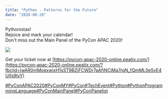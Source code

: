 ```yaml
---
title: "Python - Patterns for the Future"
date: "2020-08-20"
---
```


Pythonistas!  
Rejoice and mark your calendar!  
Don't miss out the Main Panel of the PyCon APAC 2020!

![](https://pyconmy.files.wordpress.com/2020/09/20th-1000-1100-main-panel.png?w=1024)

Get your ticket now at [https://pycon-apac-2020-online.peatix.com/](https://pycon-apac-2020-online.peatix.com/?fbclid=IwAR0mMoexwixH1sST9BZjFCWDr7pAfiNCjMa7rgN_fQmML0e5vE4Uifs9lyY)

[#PyConAPAC2020](https://www.facebook.com/hashtag/pyconapac2020?source=feed_text&epa=HASHTAG&__xts__%5B0%5D=68.ARD-UgFJ9WQEzSQADTXoWnzmitihZxp806Ls9N9WADfegoaDEPDD77edyhIQB45lEpmD559sR-BsDyM4l35Z91dLfGELr6RtPC6htk1xVSENA1ZuMN1uuLCEaDRWmm7bzCSHM0wuv5UUevUy_dyKwPxpwClBpUP16VWHgO0MdH-5JddAXMyUza0zg1Y4YX2FlH4TeCVrKTlBZeUk7lI0aA_sLSf4t3TQUQ6MB1k9ak6xDV4USMavTxy2GK-Xx1A2EkwCyi3iPw9vAYEbQcaoPSnbpqaQ8LFZwIe5gqDXTOTtN4YcfJSRNtSpUbJedix2v0G9iK9n3wvzGRtztNgdIBw&__tn__=%2ANK-R)[#PyConMY](https://www.facebook.com/hashtag/pyconmy?source=feed_text&epa=HASHTAG&__xts__%5B0%5D=68.ARD-UgFJ9WQEzSQADTXoWnzmitihZxp806Ls9N9WADfegoaDEPDD77edyhIQB45lEpmD559sR-BsDyM4l35Z91dLfGELr6RtPC6htk1xVSENA1ZuMN1uuLCEaDRWmm7bzCSHM0wuv5UUevUy_dyKwPxpwClBpUP16VWHgO0MdH-5JddAXMyUza0zg1Y4YX2FlH4TeCVrKTlBZeUk7lI0aA_sLSf4t3TQUQ6MB1k9ak6xDV4USMavTxy2GK-Xx1A2EkwCyi3iPw9vAYEbQcaoPSnbpqaQ8LFZwIe5gqDXTOTtN4YcfJSRNtSpUbJedix2v0G9iK9n3wvzGRtztNgdIBw&__tn__=%2ANK-R)[#PyCon](https://www.facebook.com/hashtag/pycon?source=feed_text&epa=HASHTAG&__xts__%5B0%5D=68.ARD-UgFJ9WQEzSQADTXoWnzmitihZxp806Ls9N9WADfegoaDEPDD77edyhIQB45lEpmD559sR-BsDyM4l35Z91dLfGELr6RtPC6htk1xVSENA1ZuMN1uuLCEaDRWmm7bzCSHM0wuv5UUevUy_dyKwPxpwClBpUP16VWHgO0MdH-5JddAXMyUza0zg1Y4YX2FlH4TeCVrKTlBZeUk7lI0aA_sLSf4t3TQUQ6MB1k9ak6xDV4USMavTxy2GK-Xx1A2EkwCyi3iPw9vAYEbQcaoPSnbpqaQ8LFZwIe5gqDXTOTtN4YcfJSRNtSpUbJedix2v0G9iK9n3wvzGRtztNgdIBw&__tn__=%2ANK-R)[#TechEvent](https://www.facebook.com/hashtag/techevent?source=feed_text&epa=HASHTAG&__xts__%5B0%5D=68.ARD-UgFJ9WQEzSQADTXoWnzmitihZxp806Ls9N9WADfegoaDEPDD77edyhIQB45lEpmD559sR-BsDyM4l35Z91dLfGELr6RtPC6htk1xVSENA1ZuMN1uuLCEaDRWmm7bzCSHM0wuv5UUevUy_dyKwPxpwClBpUP16VWHgO0MdH-5JddAXMyUza0zg1Y4YX2FlH4TeCVrKTlBZeUk7lI0aA_sLSf4t3TQUQ6MB1k9ak6xDV4USMavTxy2GK-Xx1A2EkwCyi3iPw9vAYEbQcaoPSnbpqaQ8LFZwIe5gqDXTOTtN4YcfJSRNtSpUbJedix2v0G9iK9n3wvzGRtztNgdIBw&__tn__=%2ANK-R)[#Python](https://www.facebook.com/hashtag/python?source=feed_text&epa=HASHTAG&__xts__%5B0%5D=68.ARD-UgFJ9WQEzSQADTXoWnzmitihZxp806Ls9N9WADfegoaDEPDD77edyhIQB45lEpmD559sR-BsDyM4l35Z91dLfGELr6RtPC6htk1xVSENA1ZuMN1uuLCEaDRWmm7bzCSHM0wuv5UUevUy_dyKwPxpwClBpUP16VWHgO0MdH-5JddAXMyUza0zg1Y4YX2FlH4TeCVrKTlBZeUk7lI0aA_sLSf4t3TQUQ6MB1k9ak6xDV4USMavTxy2GK-Xx1A2EkwCyi3iPw9vAYEbQcaoPSnbpqaQ8LFZwIe5gqDXTOTtN4YcfJSRNtSpUbJedix2v0G9iK9n3wvzGRtztNgdIBw&__tn__=%2ANK-R)[#PythonProgrammingLanguage](https://www.facebook.com/hashtag/pythonprogramminglanguage?source=feed_text&epa=HASHTAG&__xts__%5B0%5D=68.ARD-UgFJ9WQEzSQADTXoWnzmitihZxp806Ls9N9WADfegoaDEPDD77edyhIQB45lEpmD559sR-BsDyM4l35Z91dLfGELr6RtPC6htk1xVSENA1ZuMN1uuLCEaDRWmm7bzCSHM0wuv5UUevUy_dyKwPxpwClBpUP16VWHgO0MdH-5JddAXMyUza0zg1Y4YX2FlH4TeCVrKTlBZeUk7lI0aA_sLSf4t3TQUQ6MB1k9ak6xDV4USMavTxy2GK-Xx1A2EkwCyi3iPw9vAYEbQcaoPSnbpqaQ8LFZwIe5gqDXTOTtN4YcfJSRNtSpUbJedix2v0G9iK9n3wvzGRtztNgdIBw&__tn__=%2ANK-R)[#PyConMainPanel](https://www.facebook.com/hashtag/pyconmainpanel?source=feed_text&epa=HASHTAG&__xts__%5B0%5D=68.ARD-UgFJ9WQEzSQADTXoWnzmitihZxp806Ls9N9WADfegoaDEPDD77edyhIQB45lEpmD559sR-BsDyM4l35Z91dLfGELr6RtPC6htk1xVSENA1ZuMN1uuLCEaDRWmm7bzCSHM0wuv5UUevUy_dyKwPxpwClBpUP16VWHgO0MdH-5JddAXMyUza0zg1Y4YX2FlH4TeCVrKTlBZeUk7lI0aA_sLSf4t3TQUQ6MB1k9ak6xDV4USMavTxy2GK-Xx1A2EkwCyi3iPw9vAYEbQcaoPSnbpqaQ8LFZwIe5gqDXTOTtN4YcfJSRNtSpUbJedix2v0G9iK9n3wvzGRtztNgdIBw&__tn__=%2ANK-R)[#PyConPanelist](https://www.facebook.com/hashtag/pyconpanelist?source=feed_text&epa=HASHTAG&__xts__%5B0%5D=68.ARD-UgFJ9WQEzSQADTXoWnzmitihZxp806Ls9N9WADfegoaDEPDD77edyhIQB45lEpmD559sR-BsDyM4l35Z91dLfGELr6RtPC6htk1xVSENA1ZuMN1uuLCEaDRWmm7bzCSHM0wuv5UUevUy_dyKwPxpwClBpUP16VWHgO0MdH-5JddAXMyUza0zg1Y4YX2FlH4TeCVrKTlBZeUk7lI0aA_sLSf4t3TQUQ6MB1k9ak6xDV4USMavTxy2GK-Xx1A2EkwCyi3iPw9vAYEbQcaoPSnbpqaQ8LFZwIe5gqDXTOTtN4YcfJSRNtSpUbJedix2v0G9iK9n3wvzGRtztNgdIBw&__tn__=%2ANK-R)
